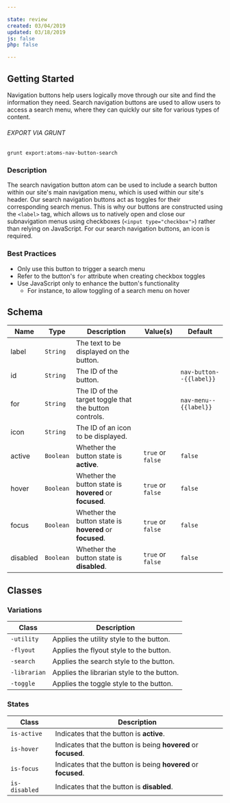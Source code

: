```yaml
---

state: review
created: 03/04/2019
updated: 03/18/2019
js: false
php: false

---
```


## Getting Started

Navigation buttons help users logically move through our site and find the information they need. Search navigation buttons are used to allow users to access a search menu, where they can quickly our site for various types of content.

###### EXPORT VIA GRUNT

```
grunt export:atoms-nav-button-search
```


### Description

The search navigation button atom can be used to include a search button within our site's main navigation menu, which is used within our site's header. Our search navigation buttons act as toggles for their corresponding search menus. This is why our buttons are constructed using the `<label>` tag, which allows us to natively open and close our subnavigation menus using checkboxes (`<input type="checkbox">`) rather than relying on JavaScript. For our search navigation buttons, an icon is required.


### Best Practices

- Only use this button to trigger a search menu
- Refer to the button's `for` attribute when creating checkbox toggles
- Use JavaScript only to enhance the button's functionality
  - For instance, to allow toggling of a search menu on hover


## Schema

| Name            | Type      | Description                                               | Value(s)                                | Default                 |
|-----------------|-----------|-----------------------------------------------------------|-----------------------------------------|-------------------------|
| label           | `String`  | The text to be displayed on the button.                   |                                         |                         |
| id              | `String`  | The ID of the button.                                     |                                         | `nav-button--{{label}}` |
| for             | `String`  | The ID of the target toggle that the button controls.     |                                         | `nav-menu--{{label}}`   |
| icon            | `String`  | The ID of an icon to be displayed.                        |                                         |                         |
| active          | `Boolean` | Whether the button state is **active**.                   | `true` or `false`                       | `false`                 |
| hover           | `Boolean` | Whether the button state is **hovered** or **focused**.   | `true` or `false`                       | `false`                 |
| focus           | `Boolean` | Whether the button state is **hovered** or **focused**.   | `true` or `false`                       | `false`                 |
| disabled        | `Boolean` | Whether the button state is **disabled**.                 | `true` or `false`                       | `false`                 |


## Classes

### Variations

| Class           | Description                                     |
|-----------------|-------------------------------------------------|
| `-utility`      | Applies the utility style to the button.        |
| `-flyout`       | Applies the flyout style to the button.         |
| `-search`       | Applies the search style to the button.         |
| `-librarian`    | Applies the librarian style to the button.      |
| `-toggle`       | Applies the toggle style to the button.         |

### States

| Class             | Description                                                           |
|-------------------|-----------------------------------------------------------------------|
| `is-active`       | Indicates that the button is **active**.                              |
| `is-hover`        | Indicates that the button is being **hovered** or **focused**.        |
| `is-focus`        | Indicates that the button is being **hovered** or **focused**.        |
| `is-disabled`     | Indicates that the button is **disabled**.                            |
